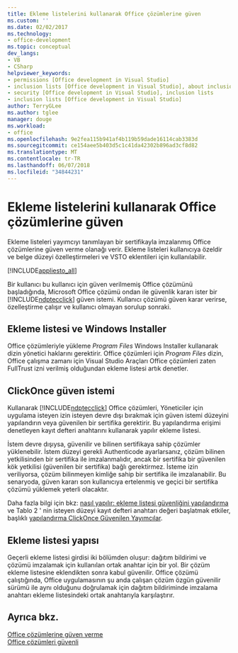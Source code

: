 ```yaml
---
title: Ekleme listelerini kullanarak Office çözümlerine güven
ms.custom: ''
ms.date: 02/02/2017
ms.technology:
- office-development
ms.topic: conceptual
dev_langs:
- VB
- CSharp
helpviewer_keywords:
- permissions [Office development in Visual Studio]
- inclusion lists [Office development in Visual Studio], about inclusion lists
- security [Office development in Visual Studio], inclusion lists
- inclusion lists [Office development in Visual Studio]
author: TerryGLee
ms.author: tglee
manager: douge
ms.workload:
- office
ms.openlocfilehash: 9e2fea115b941af4b119b59dade16114cab3383d
ms.sourcegitcommit: ce154aee5b403d5c1c41da42302b896ad3cf8d82
ms.translationtype: MT
ms.contentlocale: tr-TR
ms.lasthandoff: 06/07/2018
ms.locfileid: "34844231"
---
```

# <a name="trust-office-solutions-by-using-inclusion-lists"></a>Ekleme listelerini kullanarak Office çözümlerine güven
  Ekleme listeleri yayımcıyı tanımlayan bir sertifikayla imzalanmış Office çözümlerine güven verme olanağı verir. Ekleme listeleri kullanıcıya özeldir ve belge düzeyi özelleştirmeleri ve VSTO eklentileri için kullanılabilir.  
  
 [!INCLUDE[appliesto_all](../vsto/includes/appliesto-all-md.md)]  
  
 Bir kullanıcı bu kullanıcı için güven verilmemiş Office çözümünü başladığında, Microsoft Office çözümü ondan ile güvenlik kararı ister bir [!INCLUDE[ndptecclick](../vsto/includes/ndptecclick-md.md)] güven istemi. Kullanıcı çözümü güven karar verirse, özelleştirme çalışır ve kullanıcı olmayan sorulup sonraki.  
  
## <a name="inclusion-list-and-windows-installer"></a>Ekleme listesi ve Windows Installer  
 Office çözümleriyle yükleme *Program Files* Windows Installer kullanarak dizin yönetici haklarını gerektirir. Office çözümleri için *Program Files* dizin, Office çalışma zamanı için Visual Studio Araçları Office çözümleri zaten FullTrust izni verilmiş olduğundan ekleme listesi artık denetler.  
  
## <a name="clickonce-trust-prompt"></a>ClickOnce güven istemi  
 Kullanarak [!INCLUDE[ndptecclick](../vsto/includes/ndptecclick-md.md)] Office çözümleri, Yöneticiler için uygulama isteyen izin isteyen devre dışı bırakmak için güven istemi düzeyini yapılandırın veya güvenilen bir sertifika gerektirir. Bu yapılandırma erişimi denetleyen kayıt defteri anahtarını kullanarak yapılır ekleme listesi.  
  
 İstem devre dışıysa, güvenilir ve bilinen sertifikaya sahip çözümler yüklenebilir. İstem düzeyi gerekli Authenticode ayarlarsanız, çözüm bilinen yetkilisinden bir sertifika ile imzalanmalıdır, ancak bir sertifika bir güvenilen kök yetkilisi (güvenilen bir sertifika) bağlı gerektirmez. İsteme izin veriliyorsa, çözüm bilinmeyen kimliğe sahip bir sertifika ile imzalanabilir. Bu senaryoda, güven kararı son kullanıcıya ertelenmiş ve geçici bir sertifika çözümü yüklemek yeterli olacaktır.  
  
 Daha fazla bilgi için bkz: [nasıl yapılır: ekleme listesi güvenliğini yapılandırma](../vsto/how-to-configure-inclusion-list-security.md) ve Tablo 2 ' nin isteyen düzeyi kayıt defteri anahtarı değeri başlatmak etkiler, başlıklı [yapılandırma ClickOnce Güvenilen Yayımcılar](http://go.microsoft.com/fwlink/?LinkId=94774).  
  
## <a name="structure-of-the-inclusion-list"></a>Ekleme listesi yapısı  
 Geçerli ekleme listesi girdisi iki bölümden oluşur: dağıtım bildirimi ve çözümü imzalamak için kullanılan ortak anahtar için bir yol. Bir çözüm ekleme listesine eklendikten sonra kabul güvenilir. Office çözümü çalıştığında, Office uygulamasının şu anda çalışan çözüm özgün güvenilir sürümü ile aynı olduğunu doğrulamak için dağıtım bildiriminde imzalama anahtarı ekleme listesindeki ortak anahtarıyla karşılaştırır.  
  
## <a name="see-also"></a>Ayrıca bkz.  
 [Office çözümlerine güven verme](../vsto/granting-trust-to-office-solutions.md)   
 [Office çözümleri güvenli](../vsto/securing-office-solutions.md)  
  
  